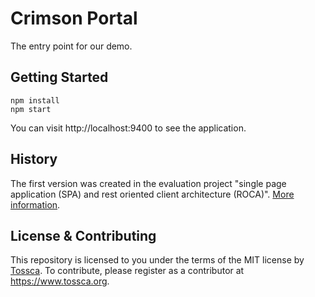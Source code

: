 # Crimson Portal

The entry point for our demo.

## Getting Started

```
npm install
npm start
```

You can visit http://localhost:9400 to see the application.

## History

The first version was created in the evaluation project "single page application (SPA) and rest oriented client architecture (ROCA)". [More information](http://lvm-it.github.io).

## License & Contributing

This repository is licensed to you under the terms of the MIT license by [Tossca](https://tossca.org/). To contribute, please register as a contributor at https://www.tossca.org.
